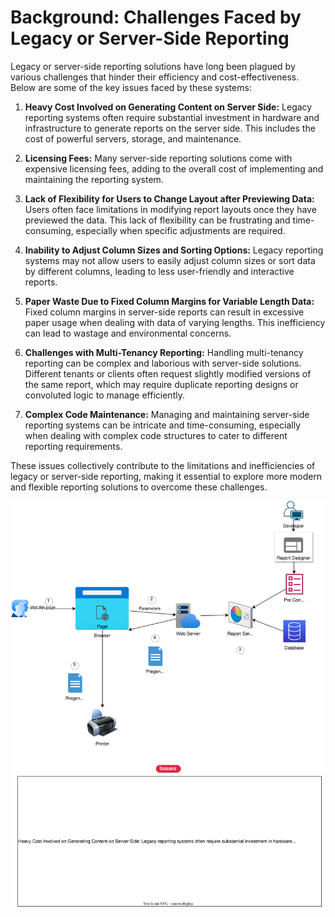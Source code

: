 # Background: Challenges Faced by Legacy or Server-Side Reporting

Legacy or server-side reporting solutions have long been plagued by various challenges that hinder their efficiency and cost-effectiveness. Below are some of the key issues faced by these systems:

1.  **Heavy Cost Involved on Generating Content on Server Side:** Legacy reporting systems often require substantial investment in hardware and infrastructure to generate reports on the server side. This includes the cost of powerful servers, storage, and maintenance.
    
2.  **Licensing Fees:** Many server-side reporting solutions come with expensive licensing fees, adding to the overall cost of implementing and maintaining the reporting system.
    
3.  **Lack of Flexibility for Users to Change Layout after Previewing Data:** Users often face limitations in modifying report layouts once they have previewed the data. This lack of flexibility can be frustrating and time-consuming, especially when specific adjustments are required.
    
4.  **Inability to Adjust Column Sizes and Sorting Options:** Legacy reporting systems may not allow users to easily adjust column sizes or sort data by different columns, leading to less user-friendly and interactive reports.
    
5.  **Paper Waste Due to Fixed Column Margins for Variable Length Data:** Fixed column margins in server-side reports can result in excessive paper usage when dealing with data of varying lengths. This inefficiency can lead to wastage and environmental concerns.
    
6.  **Challenges with Multi-Tenancy Reporting:** Handling multi-tenancy reporting can be complex and laborious with server-side solutions. Different tenants or clients often request slightly modified versions of the same report, which may require duplicate reporting designs or convoluted logic to manage efficiently.
    
7.  **Complex Code Maintenance:** Managing and maintaining server-side reporting systems can be intricate and time-consuming, especially when dealing with complex code structures to cater to different reporting requirements.
    

These issues collectively contribute to the limitations and inefficiencies of legacy or server-side reporting, making it essential to explore more modern and flexible reporting solutions to overcome these challenges.

![Alt text](/diagrams/ServerReportingFlow.drawio.svg?raw=true&sanitize=true "Issues Resolved")